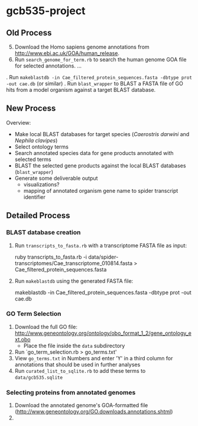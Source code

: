 gcb535-project
==============


## Old Process

5. Download the Homo sapiens genome annotations from http://www.ebi.ac.uk/GOA/human_release.
6. Run `search_genome_for_term.rb` to search the human genome GOA file for selected annotations.
...

. Run `makeblastdb -in Cae_filtered_protein_sequences.fasta -dbtype prot -out cae.db` (or similar)
. Run `blast_wrapper` to BLAST a FASTA file of GO hits from a model organism against a target BLAST database.

## New Process

Overview:
- Make local BLAST databases for target species (*Caerostris darwini* and *Nephila clavipes*)
- Select ontology terms
- Search annotated species data for gene products annotated with selected terms
- BLAST the selected gene products against the local BLAST databases (`blast_wrapper`)
- Generate some deliverable output
  - visualizations?
  - mapping of annotated organism gene name to spider transcript identifier


## Detailed Process

### BLAST database creation

1. Run `transcripts_to_fasta.rb` with a transcriptome FASTA file as input:

    ruby transcripts_to_fasta.rb -i data/spider-transcriptomes/Cae_transcriptome_010814.fasta > Cae_filtered_protein_sequences.fasta

2. Run `makeblastdb` using the generated FASTA file:

    makeblastdb -in Cae_filtered_protein_sequences.fasta -dbtype prot -out cae.db

### GO Term Selection

1. Download the full GO file: http://www.geneontology.org/ontology/obo_format_1_2/gene_ontology_ext.obo
   - Place the file inside the `data` subdirectory
2. Run `go_term_selection.rb > go_terms.txt'
3. View `go_terms.txt` in Numbers and enter 'Y' in a third column for annotations that should be used in further analyses
4. Run `curated_list_to_sqlite.rb` to add these terms to `data/gcb535.sqlite`

### Selecting proteins from annotated genomes

1. Download the annotated genome's GOA-formatted file (http://www.geneontology.org/GO.downloads.annotations.shtml)
2.